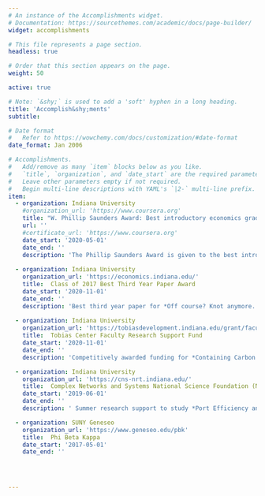```yaml
---
# An instance of the Accomplishments widget.
# Documentation: https://sourcethemes.com/academic/docs/page-builder/
widget: accomplishments

# This file represents a page section.
headless: true

# Order that this section appears on the page.
weight: 50

active: true

# Note: `&shy;` is used to add a 'soft' hyphen in a long heading.
title: 'Accomplish&shy;ments'
subtitle:

# Date format
#   Refer to https://wowchemy.com/docs/customization/#date-format
date_format: Jan 2006

# Accomplishments.
#   Add/remove as many `item` blocks below as you like.
#   `title`, `organization`, and `date_start` are the required parameters.
#   Leave other parameters empty if not required.
#   Begin multi-line descriptions with YAML's `|2-` multi-line prefix.
item:
  - organization: Indiana University 
    #organization_url: 'https://www.coursera.org'
    title: "W. Phillip Saunders Award: Best introductory economics graduate instructor"
    url: ''
    #certificate_url: 'https://www.coursera.org'
    date_start: '2020-05-01'
    date_end: ''
    description: 'The Phillip Saunders Award is given to the best introductory economics associate instructor inthe department. It is named in honor of Professor Saunders who served as the faculty coordinator of ourlarge, multi-section introductory courses from 1971 to 1998, except for the four years he served as department chair. This award goes to the best introductory economics associate instructor in the department.  In addition to the strong performance their students have demonstrated on departmental finals, their students routinely comment on the strength of their teaching abilities and the valuable experiences they have had in their classroom.'
    
  - organization: Indiana University 
    organization_url: 'https://economics.indiana.edu/'
    title:  Class of 2017 Best Third Year Paper Award
    date_start: '2020-11-01'
    date_end: ''
    description: 'Best third year paper for *Off course? Knot anymore. Cost Efficiencies and the Panama Canal Expansion.*'    
    
  - organization: Indiana University 
    organization_url: 'https://tobiasdevelopment.indiana.edu/grant/faculty-research-support-fund.html'
    title:  Tobias Center Faculty Research Support Fund
    date_start: '2020-11-01'
    date_end: ''
    description: 'Competitively awarded funding for *Containing Carbon in Container Shipping*'  

  - organization: Indiana University 
    organization_url: 'https://cns-nrt.indiana.edu/'
    title:  Complex Networks and Systems National Science Foundation (NSF) Research Traineeship
    date_start: '2019-06-01'
    date_end: ''
    description: ' Summer research support to study *Port Efficiency and Competition in Network Models of International Trade.*'  

  - organization: SUNY Geneseo  
    organization_url: 'https://www.geneseo.edu/pbk'
    title:  Phi Beta Kappa 
    date_start: '2017-05-01'
    date_end: ''
    



---
```

